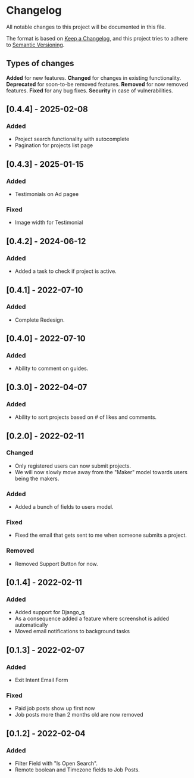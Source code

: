 # Changelog
All notable changes to this project will be documented in this file.

The format is based on [Keep a Changelog](https://keepachangelog.com/en/1.0.0/),
and this project tries to adhere to [Semantic Versioning](https://semver.org/spec/v2.0.0.html).

## Types of changes

**Added** for new features.
**Changed** for changes in existing functionality.
**Deprecated** for soon-to-be removed features.
**Removed** for now removed features.
**Fixed** for any bug fixes.
**Security** in case of vulnerabilities.


## [0.4.4] - 2025-02-08
### Added
- Project search functionality with autocomplete
- Pagination for projects list page

## [0.4.3] - 2025-01-15
### Added
- Testimonials on Ad pagee

### Fixed
- Image width for Testimonial

## [0.4.2] - 2024-06-12
### Added
- Added a task to check if project is active.

## [0.4.1] - 2022-07-10
### Added
- Complete Redesign.

## [0.4.0] - 2022-07-10
### Added
- Ability to comment on guides.

## [0.3.0] - 2022-04-07
### Added
- Ability to sort projects based on # of likes and comments.

## [0.2.0] - 2022-02-11
### Changed
- Only registered users can now submit projects.
- We will now slowly move away from the "Maker" model towards users being the makers.

### Added
- Added a bunch of fields to users model.

### Fixed
- Fixed the email that gets sent to me when someone submits a project.
### Removed
- Removed Support Button for now.

## [0.1.4] - 2022-02-11
### Added
- Added support for Django_q
- As a consequence added a feature where screenshot is added automatically
- Moved email notifications to background tasks

## [0.1.3] - 2022-02-07
### Added
- Exit Intent Email Form

### Fixed
- Paid job posts show up first now
- Job posts more than 2 months old are now removed
## [0.1.2] - 2022-02-04
### Added
- Filter Field with "Is Open Search".
- Remote boolean and Timezone fields to Job Posts.
